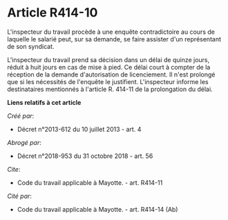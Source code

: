 # Article R414-10

L'inspecteur du travail procède à une enquête contradictoire au cours de laquelle le salarié peut, sur sa demande, se faire
assister d'un représentant de son syndicat. 

L'inspecteur du travail prend sa décision dans un délai de quinze jours, réduit à huit jours en cas de mise à pied. Ce délai
court à compter de la réception de la demande d'autorisation de licenciement. Il n'est prolongé que si les nécessités de
l'enquête le justifient. L'inspecteur informe les destinataires mentionnés à l'article R. 414-11 de la prolongation du délai.

**Liens relatifs à cet article**

_Créé par_:

  - Décret n°2013-612 du 10 juillet 2013 - art. 4

_Abrogé par_:

  - Décret n°2018-953 du 31 octobre 2018 - art. 56

_Cite_:

  - Code du travail applicable à Mayotte. - art. R414-11

_Cité par_:

  - Code du travail applicable à Mayotte. - art. R414-14 (Ab)
